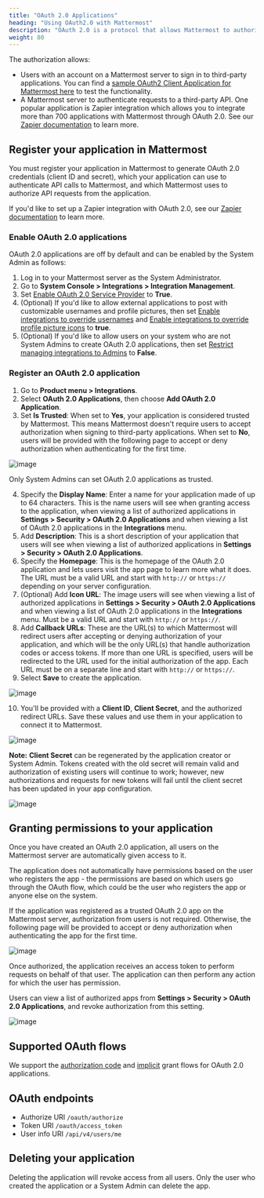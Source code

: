 ```yaml
---
title: "OAuth 2.0 Applications"
heading: "Using OAuth2.0 with Mattermost"
description: "OAuth 2.0 is a protocol that allows Mattermost to authorize API requests from external applications."
weight: 80
---
```


 The authorization allows:

- Users with an account on a Mattermost server to sign in to third-party applications. You can find a [sample OAuth2 Client Application for Mattermost here](https://github.com/enahum/mattermost-oauth2-client-sample) to test the functionality.
- A Mattermost server to authenticate requests to a third-party API. One popular application is Zapier integration which allows you to integrate more than 700 applications with Mattermost through OAuth 2.0. See our [Zapier documentation](../admin-zapier) to learn more.

## Register your application in Mattermost

You must register your application in Mattermost to generate OAuth 2.0 credentials (client ID and secret), which your application can use to authenticate API calls to Mattermost, and which Mattermost uses to authorize API requests from the application.

If you'd like to set up a Zapier integration with OAuth 2.0, see our [Zapier documentation](../admin-zapier) to learn more.

### Enable OAuth 2.0 applications

OAuth 2.0 applications are off by default and can be enabled by the System Admin as follows:

1. Log in to your Mattermost server as the System Administrator.
2. Go to **System Console > Integrations > Integration Management**.
3. Set [Enable OAuth 2.0 Service Provider](https://docs.mattermost.com/administration/config-settings.html#enable-oauth-2-0-service-provider) to **True**.
4. (Optional) If you'd like to allow external applications to post with customizable usernames and profile pictures, then set [Enable integrations to override usernames](https://docs.mattermost.com/configure/configuration-settings.html#enable-integrations-to-override-usernames) and [Enable integrations to override profile picture icons](https://docs.mattermost.com/configure/configuration-settings.html#enable-integrations-to-override-profile-picture-icons) to **true**.
5. (Optional) If you'd like to allow users on your system who are not System Admins to create OAuth 2.0 applications, then set [Restrict managing integrations to Admins](https://docs.mattermost.com/administration/config-settings.html#restrict-managing-integrations-to-admins) to **False**.

### Register an OAuth 2.0 application

1. Go to **Product menu > Integrations**.
2. Select **OAuth 2.0 Applications**, then choose **Add OAuth 2.0 Application**.
3. Set **Is Trusted**: When set to **Yes**, your application is considered trusted by Mattermost. This means Mattermost doesn't require users to accept authorization when signing to third-party applications. When set to **No**, users will be provided with the following page to accept or deny authorization when authenticating for the first time.

![image](oauth2_authorization_screen.png)

Only System Admins can set OAuth 2.0 applications as trusted.

4. Specify the **Display Name**: Enter a name for your application made of up to 64 characters. This is the name users will see when granting access to the application, when viewing a list of authorized applications in **Settings > Security > OAuth 2.0 Applications** and when viewing a list of OAuth 2.0 applications in the **Integrations** menu.
5. Add **Description**: This is a short description of your application that users will see when viewing a list of authorized applications in **Settings > Security > OAuth 2.0 Applications**.
6. Specify the **Homepage**: This is the homepage of the OAuth 2.0 application and lets users visit the app page to learn more what it does. The URL must be a valid URL and start with `http://` or `https://` depending on your server configuration.
7. (Optional) Add **Icon URL**: The image users will see when viewing a list of authorized applications in **Settings > Security > OAuth 2.0 Applications** and when viewing a list of OAuth 2.0 applications in the **Integrations** menu. Must be a valid URL and start with `http://` or `https://`.
8. Add **Callback URLs**: These are the URL(s) to which Mattermost will redirect users after accepting or denying authorization of your application, and which will be the only URL(s) that handle authorization codes or access tokens. If more than one URL is specified, users will be redirected to the URL used for the initial authorization of the app. Each URL must be on a separate line and start with `http://` or `https://`.
9. Select **Save** to create the application.

![image](oauth2_app_screen.png)

10. You'll be provided with a **Client ID**, **Client Secret**, and the authorized redirect URLs. Save these values and use them in your application to connect it to Mattermost.

![image](oauth2_confirmation_screen.png)

**Note:** **Client Secret** can be regenerated by the application creator or System Admin. Tokens created with the old secret will remain valid and authorization of existing users will continue to work; however, new authorizations and requests for new tokens will fail until the client secret has been updated in your app configuration.

![image](oauth2_regenerate_secret.png)

## Granting permissions to your application

Once you have created an OAuth 2.0 application, all users on the Mattermost server are automatically given access to it.

The application does not automatically have permissions based on the user who registers the app - the permissions are based on which users go through the OAuth flow, which could be the user who registers the app or anyone else on the system.

If the application was registered as a trusted OAuth 2.0 app on the Mattermost server, authorization from users is not required. Otherwise, the following page will be provided to accept or deny authorization when authenticating the app for the first time.

![image](oauth2_authorization_screen.png)

Once authorized, the application receives an access token to perform requests on behalf of that user. The application can then perform any action for which the user has permission.

Users can view a list of authorized apps from **Settings > Security > OAuth 2.0 Applications**, and revoke authorization from this setting.

![image](oauth2_deauthorize_app.png)

## Supported OAuth flows

We support the [authorization code](https://oauth.net/2/grant-types/authorization-code/) and [implicit](https://oauth.net/2/grant-types/implicit/) grant flows for OAuth 2.0 applications.

## OAuth endpoints

- Authorize URI `/oauth/authorize`
- Token URI `/oauth/access_token`
- User info URI `/api/v4/users/me`

## Deleting your application

Deleting the application will revoke access from all users. Only the user who created the application or a System Admin can delete the app.
